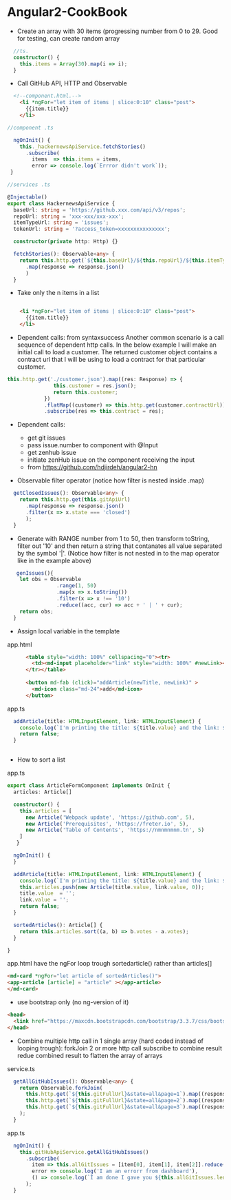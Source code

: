 # Angular2-CookBook


+ Create an array with 30 items (progressing number from 0 to 29.
  Good for testing, can create random array
```typescript
  //ts.
  constructor() {
    this.items = Array(30).map(i => i);
  }
```

+ Call GitHub API, HTTP and Observable

```html
  <!--component.html.-->
    <li *ngFor="let item of items | slice:0:10" class="post">
      {{item.title}}
    </li>
```

```typescript
//component .ts

  ngOnInit() {
    this._hackernewsApiService.fetchStories()
      .subscribe(
        items  => this.items = items,
        error => console.log(`Errror didn't work`));
 }
```


```typescript
//services .ts

@Injectable()
export class HackernewsApiService {
  baseUrl: string = 'https://github.xxx.com/api/v3/repos';
  repoUrl: string = 'xxx-xxx/xxx-xxx';
  itemTypeUrl: string = 'issues';
  tokenUrl: string = '?access_token=xxxxxxxxxxxxxxx';

  constructor(private http: Http) {}

  fetchStories(): Observable<any> {
    return this.http.get(`${this.baseUrl}/${this.repoUrl}/${this.itemTypeUrl}${this.tokenUrl}`)
      .map(response => response.json()
      )
  }
  ```
  
  
+ Take only the n items in a list
```typescript
```  

```html
    <li *ngFor="let item of items | slice:0:10" class="post">
      {{item.title}}
    </li>
```

+ Dependent calls: 
from syntaxsuccess
Another common scenario is a call sequence of dependent http calls. In the below example I will make an initial call to load a customer. The returned customer object contains a contract url that I will be using to load a contract for that particular customer.

```typescript
this.http.get('./customer.json').map((res: Response) => {
               this.customer = res.json();
               return this.customer;
            })
            .flatMap((customer) => this.http.get(customer.contractUrl)).map((res: Response) => res.json())
            .subscribe(res => this.contract = res);
```  


+ Dependent calls:
  - get git issues
  - pass issue.number to component with @Input
  - get zenhub issue
  - initiate zenHub issue on the component receiving the input
  - from https://github.com/hdjirdeh/angular2-hn

+ Observable filter operator (notice how filter is nested inside .map)
```typescript
  getClosedIssues(): Observable<any> {
    return this.http.get(this.gitApiUrl)
      .map(response => response.json()
      .filter(x => x.state === 'closed')
      );
  }
```  
 
 + Generate with RANGE number from 1 to 50, then transform toString, filter out '10' and then return a string that contanates all value separated by the symbol '|'. (Notice how filter is not nested in to the map operator like in the example above)
```typescript
   genIssues(){
    let obs = Observable
                .range(1, 50)
                .map(x => x.toString())
                .filter(x => x !== '10')
                .reduce((acc, cur) => acc + ' | ' + cur);
    return obs;
  }
```  
+ Assign local variable in the template

app.html
```html
      <table style="width: 100%" cellspacing="0"><tr>
        <td><md-input placeholder="link" style="width: 100%" #newLink></md-input></td>
      </tr></table>
      
      <button md-fab (click)="addArticle(newTitle, newLink)" >
        <md-icon class="md-24">add</md-icon>
      </button>
```  

app.ts
```typescript
  addArticle(title: HTMLInputElement, link: HTMLInputElement) {
    console.log(`I'm printing the title: ${title.value} and the link: ${link.value}`);
    return false;
  }
```  
```typescript
```  

+ How to sort a list

app.ts
```typescript
export class ArticleFormComponent implements OnInit {
  articles: Article[]

  constructor() {
    this.articles = [
      new Article('Webpack update', 'https://github.com', 5),
      new Article('Prerequisites', 'https://freter.io', 5),
      new Article('Table of Contents', 'https://nmnmnmnm.tn', 5)
    ]
   }

  ngOnInit() {
  }

  addArticle(title: HTMLInputElement, link: HTMLInputElement) {
    console.log(`I'm printing the title: ${title.value} and the link: ${link.value}`);
    this.articles.push(new Article(title.value, link.value, 0));
    title.value  = '';
    link.value = '';
    return false;
  }

  sortedArticles(): Article[] {
    return this.articles.sort((a, b) => b.votes - a.votes);
  }

}
```  

app.html have the ngFor loop trough sortedarticle() rather than articles[]

```html
<md-card *ngFor="let article of sortedArticles()">
<app-article [article] = "article" ></app-article>
</md-card>
```

+ use bootstrap only (no ng-version of it)

```html
<head>
  <link href="https://maxcdn.bootstrapcdn.com/bootstrap/3.3.7/css/bootstrap.min.css" rel="stylesheet">
</head>
```

+ Combine multiple http call in 1 single array (hard coded instead of looping trough):
forkJoin 2 or more http call 
subscribe to combine result 
redue combined result to flatten the array of arrays

service.ts
```typescript
  getAllGitHubIssues(): Observable<any> {
    return Observable.forkJoin(
      this.http.get(`${this.gitFullUrl}&state=all&page=1`).map((response) => response.json()),
      this.http.get(`${this.gitFullUrl}&state=all&page=2`).map((response) => response.json()),
      this.http.get(`${this.gitFullUrl}&state=all&page=3`).map((response) => response.json())
    );
  }
```

app.ts
```typescript
  ngOnInit() {
    this.gitHubApiService.getAllGitHubIssues()
      .subscribe(
        item => this.allGitIssues = [item[0], item[1], item[2]].reduce((a, b) => a.concat(b)),
        error => console.log('I am an errorr from dashboard'),
        () => console.log(`I am done I gave you ${this.allGitIssues.length} issues. Here is what I get: ${this.allGitIssues}`)
      );
  }

```

